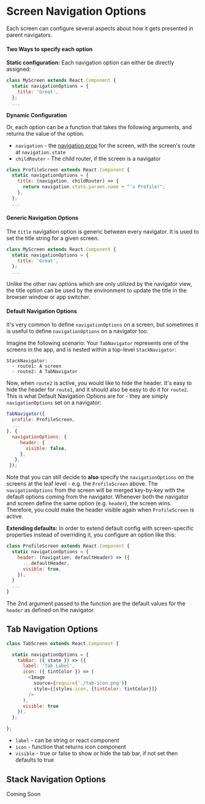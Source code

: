 
# Screen Navigation Options

Each screen can configure several aspects about how it gets presented in parent navigators.

#### Two Ways to specify each option

**Static configuration:** Each navigation option can either be directly assigned:

```js
class MyScreen extends React.Component {
  static navigationOptions = {
    title: 'Great',
  };
  ...
```

**Dynamic Configuration**

Or, each option can be a function that takes the following arguments, and returns the value of the option.

- `navigation` - the [navigation prop](/docs/navigators/navigation-prop) for the screen, with the screen's route at `navigation.state`
- `childRouter` - The child router, if the screen is a navigator

```js
class ProfileScreen extends React.Component {
  static navigationOptions = {
    title: (navigation, childRouter) => {
      return navigation.state.params.name + "'s Profile!";
    },
  };
  ...
```

#### Generic Navigation Options

The `title` navigation option is generic between every navigator. It is used to set the title string for a given screen.

```js
class MyScreen extends React.Component {
  static navigationOptions = {
    title: 'Great',
  };
  ...
```

Unlike the other nav options which are only utilized by the navigator view, the title option can be used by the environment to update the title in the browser window or app switcher.

#### Default Navigation Options

It's very common to define `navigationOptions` on a screen, but sometimes it is useful to define `navigationOptions` on a navigator too. 

Imagine the following scenario: 
Your `TabNavigator` represents one of the screens in the app, and is nested within a top-level `StackNavigator`:

```
StackNavigator:
  - route1: A screen
  - route2: A TabNavigator
```

Now, when `route2` is active, you would like to hide the header. It's easy to hide the header for `route1`, and it should also be easy to do it for `route2`. This is what Default Navigation Options are for - they are simply `navigationOptions` set on a navigator:

```js
TabNavigator({
  profile: ProfileScreen,
  ...
}, {
  navigationOptions: {
     header: {
       visible: false,
     },
   },
 });
```

Note that you can still decide to **also** specify the `navigationOptions` on the screens at the leaf level - e.g.  the `ProfileScreen` above. The `navigationOptions` from the screen will be merged key-by-key with the default options coming from the navigator. Whenever both the navigator and screen define the same option (e.g. `header`), the screen wins. Therefore, you could make the header visible again when `ProfileScreen` is active.

**Extending defaults:** In order to extend default config with screen-specific properties instead of overriding it, you configure an option like this:
 
```js
class ProfileScreen extends React.Component {
  static navigationOptions = {
    header: (navigation, defaultHeader) => ({
      ...defaultHeader,
      visible: true,
    }),
  }
  ...
}
```
 
The 2nd argument passed to the function are the default values for the `header` as defined on the navigator.


## Tab Navigation Options

```js
class TabScreen extends React.Component {

  static navigationOptions = {
    tabBar: ({ state }) => ({
      label: 'Tab Label',
      icon: ({ tintColor }) => (
        <Image
          source={require('./tab-icon.png')}
          style={[styles.icon, {tintColor: tintColor}]}
        />
      ),
      visible: true
    }),
  };

};
```

- `label` - can be string or react component
- `icon` - function that returns icon component
- `visible` - true or false to show or hide the tab bar, if not set then defaults to true

## Stack Navigation Options

Coming Soon
